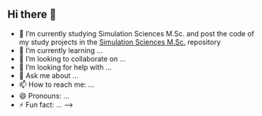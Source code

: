 ## Hi there 👋

- 🔭 I’m currently studying Simulation Sciences M.Sc. and post the code of my study projects in the [Simulation Sciences M.Sc.](https://github.com/sebastian-linden/Simulation-Sciences-M.Sc.) repository
- 🌱 I’m currently learning ...
- 👯 I’m looking to collaborate on ...
- 🤔 I’m looking for help with ...
- 💬 Ask me about ...
- 📫 How to reach me: ...
- 😄 Pronouns: ...
- ⚡ Fun fact: ...
-->
